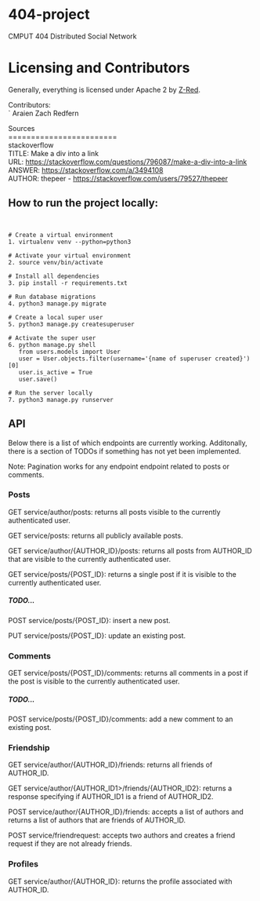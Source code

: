 # 404-project
CMPUT 404 Distributed Social Network


# Licensing and Contributors

Generally, everything is licensed under Apache 2 by [Z-Red](https://github.com/Z-Red).

Contributors: </br>
`
Araien Zach Redfern


Sources</br>
========================</br>
stackoverflow  </br>
TITLE: Make a div into a link </br>
URL:  https://stackoverflow.com/questions/796087/make-a-div-into-a-link </br>
ANSWER: https://stackoverflow.com/a/3494108</br>
AUTHOR: thepeer - https://stackoverflow.com/users/79527/thepeer</br>
## How to run the project locally:
```


# Create a virtual environment
1. virtualenv venv --python=python3

# Activate your virtual environment
2. source venv/bin/activate

# Install all dependencies
3. pip install -r requirements.txt 

# Run database migrations
4. python3 manage.py migrate

# Create a local super user
5. python3 manage.py createsuperuser

# Activate the super user
6. python manage.py shell
   from users.models import User
   user = User.objects.filter(username='{name of superuser created}')[0]
   user.is_active = True
   user.save()

# Run the server locally 
7. python3 manage.py runserver
```

## API

Below there is a list of which endpoints are currently working. Additonally, there is a section of TODOs if something has not yet been implemented.

Note: Pagination works for any endpoint endpoint related to posts or comments.

### Posts

GET service/author/posts: returns all posts visible to the currently authenticated user.

GET service/posts: returns all publicly available posts.

GET service/author/{AUTHOR_ID}/posts: returns all posts from AUTHOR_ID that are visible to the currently authenticated user.

GET service/posts/{POST_ID}: returns a single post if it is visible to the currently authenticated user.

##### TODO...

POST service/posts/{POST_ID}: insert a new post.

PUT service/posts/{POST_ID}: update an existing post.

### Comments

GET service/posts/{POST_ID}/comments: returns all comments in a post if the post is visible to the currently authenticated user.

##### TODO...

POST service/posts/{POST_ID}/comments: add a new comment to an existing post.

### Friendship

GET service/author/{AUTHOR_ID}/friends: returns all friends of AUTHOR_ID.

GET service/author/{AUTHOR_ID1>/friends/{AUTHOR_ID2}: returns a response specifying if AUTHOR_ID1 is a friend of AUTHOR_ID2.

POST service/author/{AUTHOR_ID}/friends: accepts a list of authors and returns a list of authors that are friends of AUTHOR_ID.

POST service/friendrequest: accepts two authors and creates a friend request if they are not already friends.

### Profiles

GET service/author/{AUTHOR_ID}: returns the profile associated with AUTHOR_ID.

